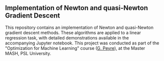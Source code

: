 ## Implementation of Newton and quasi-Newton Gradient Descent

This repository contains an implementation of Newton and quasi-Newton gradient descent methods. These algorithms are applied to a linear regression task, with detailed demonstrations available in the accompanying Jupyter notebook.
This project was conducted as part of the "Optimization for Machine Learning" course ([G. Peyre](https://github.com/gpeyre)), at the Master MASH, PSL University.
